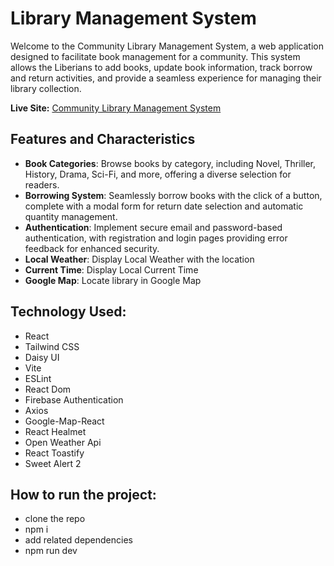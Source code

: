 
# Library Management System

Welcome to the Community Library Management System, a web application designed to facilitate book management for a community. This system allows the Liberians  to add books, update book information, track borrow and return activities, and provide a seamless experience for managing their library collection.

**Live Site:** [Community Library Management System](https://community-library-d20f8.web.app)

## Features and Characteristics
- **Book Categories**: Browse books by category, including Novel, Thriller, History, Drama, Sci-Fi, and more, offering a diverse selection for readers.
- **Borrowing System**: Seamlessly borrow books with the click of a button, complete with a modal form for return date selection and automatic quantity management.
- **Authentication**: Implement secure email and password-based authentication, with registration and login pages providing error feedback for enhanced security.
- **Local Weather**: Display Local Weather with the location 
- **Current Time**: Display Local Current Time 
- **Google Map**: Locate library in Google Map

## Technology Used: 
- React
- Tailwind CSS
- Daisy UI
- Vite
- ESLint
- React Dom
- Firebase Authentication
- Axios
- Google-Map-React
- React Healmet
- Open Weather Api
- React Toastify
- Sweet Alert 2

## How to run the project: 
- clone the repo
- npm i
- add related dependencies 
- npm run dev

